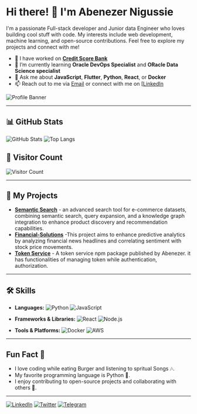 
# Hi there! 👋 I'm Abenezer Nigussie

I'm a passionate Full-stack developer and Junior data Engineer who loves building cool stuff with code. My interests include web development, machine learning, and open-source contributions. Feel free to explore my projects and connect with me!

- 🔭 I have worked on **[Credit Score Bank](https://github.com/abenaacs/Credit_Score_Bati_Bank)**
- 🌱 I’m currently learning **Oracle DevOps Specialist** and **ORacle Data Science specialist**
- 💬 Ask me about **JavaScript**, **Flutter**, **Python**, **React**, or **Docker**
- 📫 Reach out to me via [Email](mailto:abenezernigussiecs@gmail.com) or connect with me on [[LinkedIn](https://www.linkedin.com/in/your-profile/](https://www.linkedin.com/in/abenezer-nigussie-cs/))

![Profile Banner](https://media2.giphy.com/media/v1.Y2lkPTc5MGI3NjExeTBwNHppa3A3OWU2b28xbzR0cXVkZnl2bG5qd3NtOHJpbm94dnMxcCZlcD12MV9pbnRlcm5hbF9naWZfYnlfaWQmY3Q9Zw/xT9IgzoKnwFNmISR8I/giphy.gif)

---

## 📊 GitHub Stats

![GitHub Stats](https://github-readme-stats.vercel.app/api?username=abenaacs&show_icons=true&theme=radical&count_private=true)
![Top Langs](https://github-readme-stats.vercel.app/api/top-langs/?username=abenaacs&layout=compact&theme=radical)

## 🌟 Visitor Count

![Visitor Count](https://profile-counter.glitch.me/abenaacs/count.svg)

---

## 🚀 My Projects

- **[Semantic Search](https://github.com/abenaacs/semantic-search-iCog-Labs-week-5)** - an advanced search tool for e-commerce datasets, combining semantic search, query expansion, and a knowledge graph integration to enhance product discovery and recommendation capabilities.
- **[Financial-Solutions](https://github.com/abenaacs/Nova-Financial-Solutions-Week-1)** -This project aims to enhance predictive analytics by analyzing financial news headlines and correlating sentiment with stock price movements.
- **[Token Service](https://github.com/abenaacs/token-services)** - A token service npm package published by Abenezer. it has functionalities of managing token while authentication, authorization.

---

## 🛠 Skills

- **Languages:** 
  ![Python](https://img.shields.io/badge/-Python-blue?style=flat-square&logo=python)
  ![JavaScript](https://img.shields.io/badge/-JavaScript-yellow?style=flat-square&logo=javascript)
  
- **Frameworks & Libraries:**
  ![React](https://img.shields.io/badge/-React-black?style=flat-square&logo=react)
  ![Node.js](https://img.shields.io/badge/-Node.js-green?style=flat-square&logo=node.js)

- **Tools & Platforms:**
  ![Docker](https://img.shields.io/badge/-Docker-blue?style=flat-square&logo=docker)
  ![AWS](https://img.shields.io/badge/-AWS-orange?style=flat-square&logo=amazonaws)

---

## Fun Fact 🎉

- I love coding while eating Burger and listening to spritual Songs 🎶.
- My favorite programming language is Python 🐍.
- I enjoy contributing to open-source projects and collaborating with others 🤝.

---

<!-- Social Media Links -->
[![LinkedIn](https://img.shields.io/badge/-LinkedIn-black.svg?style=for-the-badge&logo=linkedin&colorB=555)](https://www.linkedin.com/in/abenezer-nigussie-cs/)
[![Twitter](https://img.shields.io/badge/-Twitter-black.svg?style=for-the-badge&logo=twitter&colorB=555)](https://x.com/abenaacs21)
[![Telegram](https://img.shields.io/badge/-Telegram-black.svg?style=for-the-badge&logo=telegram&colorB=555)](https://t.me/reconcilerec)
